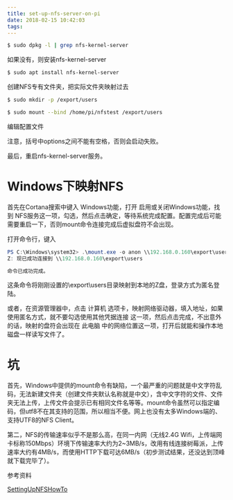 ```yaml
---
title: set-up-nfs-server-on-pi
date: 2018-02-15 10:42:03
tags:
---
```




```bash
$ sudo dpkg -l | grep nfs-kernel-server
```

如果没有，则安装nfs-kernel-server

```bash
$ sudo apt install nfs-kernel-server
```



创建NFS专有文件夹，把实际文件夹映射过去

```bash
$ sudo mkdir -p /export/users

$ sudo mount --bind /home/pi/nfstest /export/users
```

编辑配置文件

注意，括号中options之间不能有空格，否则会启动失败。



最后，重启nfs-kernel-server服务。





# Windows下映射NFS

首先在Cortana搜索中键入 Windows功能，打开 启用或关闭Windows功能，找到 NFS服务这一项，勾选，然后点击确定，等待系统完成配置。配置完成后可能需要重启一下，否则mount命令连接完成后虚拟盘符不会出现。

打开命令行，键入

```powershell
PS C:\Windows\system32> .\mount.exe -o anon \\192.168.0.160\export\users Z:
Z: 现已成功连接到 \\192.168.0.160\export\users

命令已成功完成。
```

这条命令将刚刚设置的\export\users目录映射到本地的Z盘，登录方式为匿名登陆。



或者，在资源管理器中，点击 计算机 选项卡，映射网络驱动器，填入地址，如果使用匿名方式，就不要勾选使用其他凭据连接 这一项，然后点击完成，不出意外的话，映射的盘符会出现在 此电脑 中的网络位置这一项，打开后就能和操作本地磁盘一样读写文件了。



# 坑

首先，Windows中提供的mount命令有缺陷，一个最严重的问题就是中文字符乱码，无法新建文件夹（创建文件夹默认名称就是中文），含中文字符的文件、文件夹无法上传，上传文件会提示已有相同文件名等等。mount命令虽然可以指定编码，但utf8不在其支持的范围，所以相当不便。网上也没有太多Windows端的、支持UTF8的NFS Client。

第二，NFS的传输速率似乎不是那么高，在同一内网（无线2.4G Wifi，上传端网卡标称150Mbps）环境下传输速率大约为2~3MB/s，改用有线连接树莓派，上传速率大约有4MB/s，而使用HTTP下载可达6MB/s（初步测试结果，还没达到顶峰就下载完毕了）。





参考资料

[SettingUpNFSHowTo](https://help.ubuntu.com/community/SettingUpNFSHowTo)